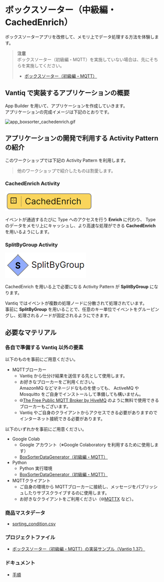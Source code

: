 # ボックスソーター（中級編・CachedEnrich）

ボックスソーターアプリを改修して、メモリ上でデータ処理する方法を体験します。  

> **注意**  
> ボックスソーター（初級編・MQTT）を実施していない場合は、先にそちらを実施してください。  
> - [ボックスソーター（初級編・MQTT）](./../mqtt/readme.md)

## Vantiq で実装するアプリケーションの概要

App Builder を用いて、アプリケーションを作成していきます。  
アプリケーションの完成イメージは下記のとおりです。  

![app_boxsorter_cachedenrich.gif](./imgs/app_boxsorter_cachedenrich.gif)

## アプリケーションの開発で利用する Activity Pattern の紹介

このワークショップでは下記の Activity Pattern を利用します。
> 他のワークショップで紹介したものは割愛します。  

### CachedEnrich Activity

![activitypattern_cachedenrich.png](./imgs/activitypattern_cachedenrich.png)

イベントが通過するたびに Type へのアクセスを行う **Enrich** に代わり、 Type のデータをメモリ上にキャッシュし、より高速な処理ができる **CachedEnrich** を用いるようにします。

### SplitByGroup Activity

![activitypattern_splitbygroup.png](./imgs/activitypattern_splitbygroup.png)

CachedEnrich を用いる上で必要になる Activity Pattern が **SplitByGroup** になります。  

Vantiq ではイベントが複数の処理ノードに分散されて処理されています。  
事前に **SplitByGroup** を用いることで、任意のキー単位でイベントをグルーピングし、処理されるノードが固定されるようにできます。


## 必要なマテリアル

### 各自で準備する Vantiq 以外の要素

以下のものを事前にご用意ください。

- MQTTブローカー
  - Vantiq から仕分け結果を送信する先として使用します。
  - お好きなブローカーをご利用ください。  
    AmazonMQ などマネージドなものを使っても、 ActiveMQ や Mosquitto をご自身でインストールして準備しても構いません。
  - :globe_with_meridians:[The Free Public MQTT Broker by HiveMQ](https://www.hivemq.com/public-mqtt-broker/) のように無料で使用できるブローカーもございます。
  - Vantiq やご自身のクライアントからアクセスできる必要がありますのでインターネット接続できる必要があります。

以下のいずれかを事前にご用意ください。

- Google Colab
  - Google アカウント（※Google Colaboratory を利用するために使用します）
  - [BoxSorterDataGenerator（初級編・MQTT）](/vantiq-google-colab/code/box-sorter_data-generator_mqtt.ipynb)
- Python
  - Python 実行環境
  - [BoxSorterDataGenerator（初級編・MQTT）](/vantiq-google-colab/code/box-sorter_data-generator_mqtt.py)
- MQTTクライアント
  - ご自身の環境から MQTTブローカーに接続し、メッセージをパブリッシュしたりサブスクライブするのに使用します。
  - お好きなクライアントをご利用ください（:globe_with_meridians:[MQTTX](https://mqttx.app/) など）。

### 商品マスタデータ

- [sorting_condition.csv](./../data/sorting_condition.csv)

### プロジェクトファイル

- [ボックスソーター（初級編・MQTT）の実装サンプル（Vantiq 1.37）](./../data/box_sorter_mqtt_1.37.zip)

### ドキュメント

- [手順](./instruction.md)

